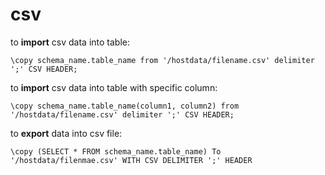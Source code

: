 # csv

to **import** csv data into table:

```
\copy schema_name.table_name from '/hostdata/filename.csv' delimiter ';' CSV HEADER;
```

to **import** csv data into table with specific column:
```
\copy schema_name.table_name(column1, column2) from '/hostdata/filename.csv' delimiter ';' CSV HEADER;
```

to **export** data into csv file:

```
\copy (SELECT * FROM schema_name.table_name) To '/hostdata/filenmae.csv' WITH CSV DELIMITER ';' HEADER
```
